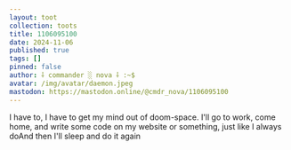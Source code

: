 ```yaml
---
layout: toot
collection: toots
title: 1106095100
date: 2024-11-06
published: true
tags: []
pinned: false
author: ⸸ commander ░ nova ⸸ :~$
avatar: /img/avatar/daemon.jpeg
mastodon: https://mastodon.online/@cmdr_nova/1106095100
---
```


I have to, I have to get my mind out of doom-space. I'll go to work, come home, and write some code on my website or something, just like I always doAnd then I'll sleep and do it again
